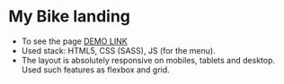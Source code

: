 # My Bike landing
* To see the page [DEMO LINK](https://anton-iskryk.github.io/eco-cosmetics/)
* Used stack: HTML5, CSS (SASS), JS (for the menu).
* The layout is absolutely responsive on mobiles, tablets and desktop. Used such features as flexbox and grid.

